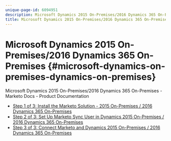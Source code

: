 ```yaml
---
unique-page-id: 6094951
description: Microsoft Dynamics 2015 On-Premises/2016 Dynamics 365 On-Premises - Marketo Docs - Product Documentation
title: Microsoft Dynamics 2015 On-Premises/2016 Dynamics 365 On-Premises
---
```


# Microsoft Dynamics 2015 On-Premises/2016 Dynamics 365 On-Premises {#microsoft-dynamics-on-premises-dynamics-on-premises}

Microsoft Dynamics 2015 On-Premises/2016 Dynamics 365 On-Premises - Marketo Docs - Product Documentation

* [Step 1 of 3: Install the Marketo Solution - 2015 On-Premises / 2016 Dynamics 365 On-Premises](2016-dynamics-365-on-premises/step-1-of-3-install-the-marketo-solution-2015-on-premises-/-2016-dynamics-365-on-premises.md)
* [Step 2 of 3: Set Up Marketo Sync User in Dynamics 2015 On-Premises / 2016 Dynamics 365 On-Premises](2016-dynamics-365-on-premises/step-2-of-3-set-up-marketo-sync-user-in-dynamics-2015-on-premises-/-2016-dynamics-365-on-premises.md)
* [Step 3 of 3: Connect Marketo and Dynamics 2015 On-Premises / 2016 Dynamics 365 On-Premises](2016-dynamics-365-on-premises/step-3-of-3-connect-marketo-and-dynamics-2015-on-premises-/-2016-dynamics-365-on-premises.md)

